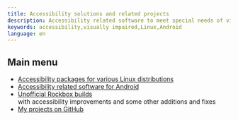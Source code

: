```yaml
---
title: Accessibility solutions and related projects
description: Accessibility related software to meet special needs of visually impaired and blind people
keywords: accessibility,visually impaired,Linux,Android
language: en
---
```


## Main menu

- [Accessibility packages for various Linux distributions](packages/index.md)
- [Accessibility related software for Android](android/index.md)
- [Unofficial Rockbox builds](rockbox/index.md)  
  with accessibility improvements and some other additions and fixes
- [My projects on GitHub](projects.md)
